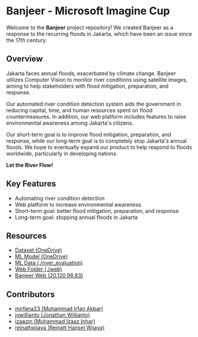 # Banjeer - Microsoft Imagine Cup

Welcome to the **Banjeer** project repository! We created Banjeer as a response to the recurring floods in Jakarta, which have been an issue since the 17th century.

## Overview

Jakarta faces annual floods, exacerbated by climate change. Banjeer utilizes Computer Vision to monitor river conditions using satellite images, aiming to help stakeholders with flood mitigation, preparation, and response.

Our automated river condition detection system aids the government in reducing capital, time, and human resources spent on flood countermeasures. In addition, our web platform includes features to raise environmental awareness among Jakarta's citizens.

Our short-term goal is to improve flood mitigation, preparation, and response, while our long-term goal is to completely stop Jakarta's annual floods. We hope to eventually expand our product to help respond to floods worldwide, particularly in developing nations.

**Let the River Flow!**

## Key Features

- Automating river condition detection
- Web platform to increase environmental awareness
- Short-term goal: better flood mitigation, preparation, and response
- Long-term goal: stopping annual floods in Jakarta

## Resources

- [Dataset (OneDrive)](https://drive.google.com/file/d/1zc9JX2JNZShUhYrE6UOrXJe03waRrqsa/view?usp=sharing)
- [ML Model (OneDrive)](https://1drv.ms/u/s!AuZiINxKojsogQZBM5T5dXsjpPJs?e=8yElK3)
- [ML Data (./river_evaluation)](https://github.com/mirfana23/AWS-Disaster-Response-Hackaton/tree/main/river_evaluation)
- [Web Folder (./web)](https://github.com/mirfana23/AWS-Disaster-Response-Hackaton/tree/main/web)
- [Banjeer Web (20.120.98.83)](http://20.120.98.83/)

## Contributors

- [mirfana23 (Muhammad Irfan Akbar)](https://github.com/mirfana23)
- [jowillianto (Jonathan Willianto)](https://github.com/jowillianto)
- [izaazm (Muhammad Izaaz Inhar)](https://github.com/izaazm)
- [reinattwijaya (Reinatt Hansel Wijaya)](https://github.com/reinattwijaya)
